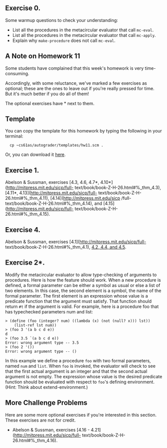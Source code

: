 ## Exercise 0.
Some warmup questions to check your understanding:

- List all the procedures in the metacircular evaluator that call `mc-eval`.
- List all the procedures in the metacircular evaluator that call `mc-apply`.
- Explain why `make-procedure` does not call `mc-eval`.

## A Note on Homework 11

Some students have complained that this week's homework is very time-consuming.

Accordingly, with some reluctance, we've marked a few exercises as optional;
these are the ones to leave out if you're really pressed for time. But it's
much better if you do all of them!

The optional exercises have * next to them.

## Template

You can copy the template for this homework by typing the following in your
terminal:

    
      cp ~cs61as/autograder/templates/hw11.scm .
    

Or, you can download it
[here](http://inst.eecs.berkeley.edu/~cs61as/templates/hw11.scm).

## Exercise 1.

  
Abelson & Sussman, exercises [4.3, 4.6, 4.7*,
4.10*](http://mitpress.mit.edu/sicp/full-
text/book/book-Z-H-26.html#%_thm_4.3), [4.11*,
4.13](http://mitpress.mit.edu/sicp/full-
text/book/book-Z-H-26.html#%_thm_4.11), [4.14](http://mitpress.mit.edu/sicp
/full-text/book/book-Z-H-26.html#%_thm_4.14), and
[4.15](http://mitpress.mit.edu/sicp/full-
text/book/book-Z-H-26.html#%_thm_4.15).

## Exercise 4.
  
Abelson & Sussman, exercises [4.1](http://mitpress.mit.edu/sicp/full-
text/book/book-Z-H-26.html#%_thm_4.1), [4.2, 4.4, and
4.5](http://mitpress.mit.edu/sicp/full-text/book/book-Z-H-26.html#%_thm_4.2).

## Exercise 2*.

  
Modify the metacircular evaluator to allow type-checking of arguments to
procedures. Here is how the feature should work. When a new procedure is
defined, a formal parameter can be either a symbol as usual or else a list of
two elements. In this case, the second element is a symbol, the name of the
formal parameter. The first element is an expression whose value is a
predicate function that the argument must satisfy. That function should return
`#t` if the argument is valid. For example, here is a procedure foo that has
typechecked parameters num and list:

```
> (define (foo (integer? num) ((lambda (x) (not (null? x))) lst))
    (list-ref lst num))
> (foo 3 '(a b c d e))
d
> (foo 3.5 `(a b c d e))
Error: wrong argument type -- 3.5
> (foo 2 '())
Error: wrong argument type -- ()
```

In this example we define a procedure `foo` with two formal parameters, named
`num` and `list`. When `foo` is invoked, the evaluator will check to see that
the first actual argument is an integer and that the second actual argument is
not empty. The expression whose value is the desired predicate function should
be evaluated with respect to `foo`'s defining environment. (Hint: Think about
extend-environment.)

## More Challenge Problems
 Here are some more optional exercises if you're interested in this section. These exercises are not for credit. 

- Abelson & Sussman, exercises [4.16 - 4.21](http://mitpress.mit.edu/sicp/full-
text/book/book-Z-H-26.html#%_thm_4.16).
